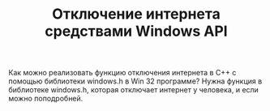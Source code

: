 ﻿---
title: "Отключение интернета средствами Windows API"
se.owner.user_id: 3283
se.owner.display_name: "arman_pap"
se.owner.link: "https://ru.stackoverflow.com/users/3283/arman-pap"
se.link: "https://ru.stackoverflow.com/questions/54856/%d0%9e%d1%82%d0%ba%d0%bb%d1%8e%d1%87%d0%b5%d0%bd%d0%b8%d0%b5-%d0%b8%d0%bd%d1%82%d0%b5%d1%80%d0%bd%d0%b5%d1%82%d0%b0-%d1%81%d1%80%d0%b5%d0%b4%d1%81%d1%82%d0%b2%d0%b0%d0%bc%d0%b8-windows-api"
se.question_id: 54856
se.post_type: question
se.score: 1
---
<p>Как можно реализовать функцию отключения интернета в C++ с помощью библиотеки windows.h в Win 32 программе? Нужна функция в библиотеке windows.h, которая отключает интернет у человека, и если можно поподробней.</p>
